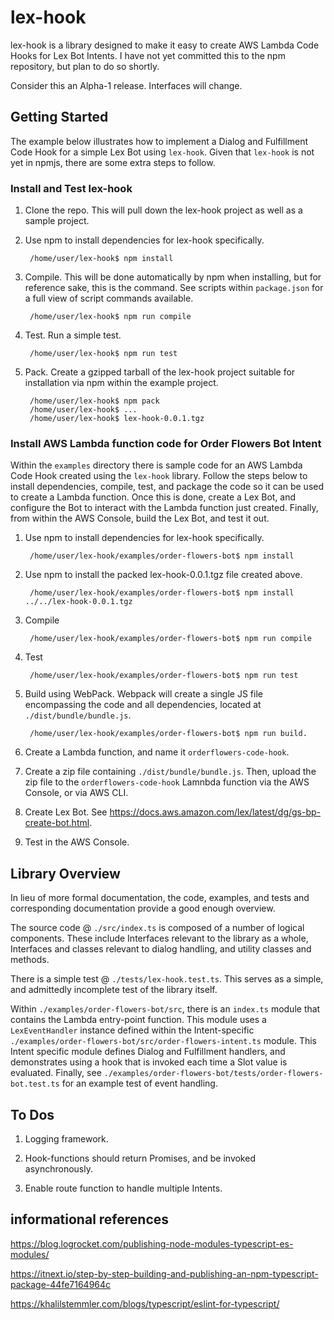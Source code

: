 # lex-hook

lex-hook is a library designed to make it easy to create AWS Lambda Code Hooks for Lex Bot Intents.  I have not yet committed this
to the npm repository, but plan to do so shortly.

Consider this an Alpha-1 release.  Interfaces will change.


## Getting Started

The example below illustrates how to implement a Dialog and Fulfillment Code Hook for a simple Lex Bot using <code>lex-hook</code>.  Given that <code>lex-hook</code> is not yet in npmjs, there are some extra steps to follow.  


### Install and Test lex-hook

1) Clone the repo. This will pull down the lex-hook project as well as a sample project.

2) Use npm to install dependencies for lex-hook specifically.

        /home/user/lex-hook$ npm install

3) Compile. This will be done automatically by npm when installing, but for reference sake, this is the command.  See scripts within
<code>package.json</code> for a full view of script commands available. 

        /home/user/lex-hook$ npm run compile

4) Test.  Run a simple test.

        /home/user/lex-hook$ npm run test

5) Pack.  Create a gzipped tarball of the lex-hook project suitable for installation via npm within the example project.

        /home/user/lex-hook$ npm pack
        /home/user/lex-hook$ ...
        /home/user/lex-hook$ lex-hook-0.0.1.tgz


### Install  AWS Lambda function code for Order Flowers Bot Intent

Within the <code>examples</code> directory there is sample code for an AWS Lambda Code Hook created using the <code>lex-hook</code>
library.  Follow the steps below to install dependencies, compile, test, and package the code so it can be used to create
a Lambda function.  Once this is done, create a Lex Bot, and configure the Bot to interact with the Lambda function just created.  Finally, 
from within the AWS Console, build the Lex Bot, and test it out.
 
1) Use npm to install dependencies for lex-hook specifically.

        /home/user/lex-hook/examples/order-flowers-bot$ npm install

2) Use npm to install the packed lex-hook-0.0.1.tgz file created above.

        /home/user/lex-hook/examples/order-flowers-bot$ npm install ../../lex-hook-0.0.1.tgz

3) Compile

        /home/user/lex-hook/examples/order-flowers-bot$ npm run compile

4) Test

        /home/user/lex-hook/examples/order-flowers-bot$ npm run test

5) Build using WebPack.  Webpack will create a single JS file encompassing the code and all dependencies, located at 
<code>./dist/bundle/bundle.js</code>.

        /home/user/lex-hook/examples/order-flowers-bot$ npm run build.

6) Create a Lambda function, and name it <code>orderflowers-code-hook</code>. 

7) Create a zip file containing <code>./dist/bundle/bundle.js</code>.  Then, upload the zip file to the <code>orderflowers-code-hook</code> Lamnbda function via the AWS Console, or via AWS CLI.

8) Create Lex Bot.  See https://docs.aws.amazon.com/lex/latest/dg/gs-bp-create-bot.html. 

9) Test in the AWS Console.


## Library Overview

In lieu of more formal documentation, the code, examples, and tests and corresponding documentation provide a good enough overview.

The source code @ <code>./src/index.ts</code> is composed of a number of logical components.  These include Interfaces relevant to the library as a whole, Interfaces and classes relevant to dialog handling, and utility classes and methods.

There is a simple test @ <code>./tests/lex-hook.test.ts</code>.  This serves as a simple, and admittedly incomplete test of the library itself.

Within <code>./examples/order-flowers-bot/src</code>, there is an <code>index.ts</code> module that contains the Lambda entry-point function.  This module uses a <code>LexEventHandler</code> instance
defined within the Intent-specific <code>./examples/order-flowers-bot/src/order-flowers-intent.ts</code> module.  This Intent specific module defines Dialog and Fulfillment handlers, and demonstrates using
a hook that is invoked each time a Slot value is evaluated.  Finally, see <code>./examples/order-flowers-bot/tests/order-flowers-bot.test.ts</code> for an example test of event handling.


## To Dos

1) Logging framework.

2) Hook-functions should return Promises, and be invoked asynchronously.

3) Enable route function to handle multiple Intents.


## informational references

https://blog.logrocket.com/publishing-node-modules-typescript-es-modules/

https://itnext.io/step-by-step-building-and-publishing-an-npm-typescript-package-44fe7164964c

https://khalilstemmler.com/blogs/typescript/eslint-for-typescript/

